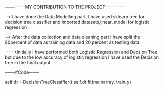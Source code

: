 ----------MY CONTRIBUTION TO THE PROJECT----------

--> I have done the Data Modelling part. I have used sklearn.tree for decision tree classifier and imported datasets,linear_model for logistic regression

--> After the data collection and data cleaning part I have split the 80percent of data as training data and 20 percent as testing data

--->Initially I have performed both Logistic Regression and Decsion Tree but due to the low accuracy of logistic regression I have used the Decision tree in the final output.


-----#Code-----

self.dt = DecisionTreeClassifier()
        self.dt.fit(mainarray, train_y)